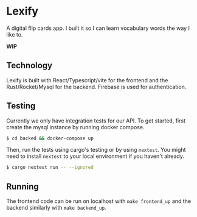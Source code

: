 # Lexify

A digital flip cards app. I built it so I can learn vocabulary words the way I
like to.

**WIP**

## Technology

Lexify is built with React/Typescript/vite for the frontend and the Rust/Rocket/Mysql
for the backend.
Firebase is used for authentication.

## Testing

Currently we only have integration tests for our API. To get started, first
create the mysql instance by running docker compose.

```bash
$ cd backed && docker-compose up
```

Then, run the tests using cargo's testing or by using `nextest`. You might need
to install `nextest` to your local environment if you haven't already.

```bash
$ cargo nextest run -- --ignored
```

## Running

The frontend code can be run on localhost with `make frontend_up` and the backend
similarly with `make backend_up`.
